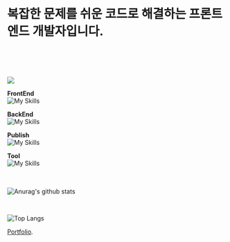 <br>
<h1>복잡한 문제를 쉬운 코드로 해결하는 프론트엔드 개발자입니다.</h1>
<br>
<br>
<br>
<br>
<img src="https://images.theconversation.com/files/510854/original/file-20230217-336-kdw80u.jpg?ixlib=rb-1.1.0&rect=8%2C8%2C5734%2C2862&q=45&auto=format&w=668&h=324&fit=crop">
<div> 
  
  **FrontEnd**
  <br>
  ![My Skills](https://skillicons.dev/icons?i=js,html,css,ts,react,styledcomponents,redux,sass,vite,threejs)

  **BackEnd**
  <br>
  ![My Skills](https://skillicons.dev/icons?i=nodejs,mysql,express)
  <br>

  **Publish**
  <br>
  ![My Skills](https://skillicons.dev/icons?i=aws,netlify)
  
  **Tool**
  <br>
  ![My Skills](https://skillicons.dev/icons?i=git,npm,figma,notion)
  <br>
  <br>
  <br>
</div>
 
![Anurag's github stats](https://github-readme-stats.vercel.app/api?username=francesco419&show_icons=true&theme=tokyonight)

<br>

![Top Langs](https://github-readme-stats.vercel.app/api/top-langs/?username=francesco419&layout=compact&theme=tokyonight)

[Portfolio](https://leesanghyeon.com/).

<!---
francesco419/francesco419 is a ✨ special ✨ repository because its `README.md` (this file) appears on your GitHub profile.
You can click the Preview link to take a look at your changes.
--->
